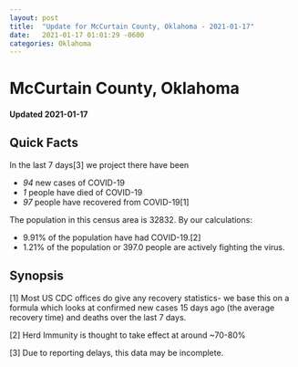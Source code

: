 ```yaml
---
layout: post
title:  "Update for McCurtain County, Oklahoma - 2021-01-17"
date:   2021-01-17 01:01:29 -0600
categories: Oklahoma
---
```


# McCurtain County, Oklahoma
#### Updated 2021-01-17

## Quick Facts

In the last 7 days[3] we project there have been
- *94* new cases of COVID-19
- *1* people have died of COVID-19
- *97* people have recovered from COVID-19[1]

The population in this census area is 32832. By our calculations:
- 9.91% of the population have had COVID-19.[2]
- 1.21% of the population or 397.0 people are actively fighting the virus.

## Synopsis




[1] Most US CDC offices do give any recovery statistics- we base this on a formula which looks at confirmed new cases
15 days ago (the average recovery time) and deaths over the last 7 days.

[2] Herd Immunity is thought to take effect at around ~70-80%

[3] Due to reporting delays, this data may be incomplete.
 
    